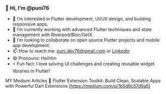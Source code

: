 ### 👋 Hi, I’m @puni76

- 👀 I’m interested in Flutter development, UI/UX design, and building responsive apps.
- 🌱 I’m currently working with advanced Flutter techniques and state management with Riverpod/Bloc/GetX.
- 💞️ I’m looking to collaborate on open source Flutter projects and mobile app development.
- 📫 How to reach me: puni.dev76@gmail.com or [LinkedIn]([https://www.linkedin.com/in/your-profile](https://www.linkedin.com/in/punith-s-uppar-246341287/))
- 😄 Pronouns: He/Him
- ⚡ Fun fact: I love solving UI challenges and creating reusable widget libraries in Flutter!

MY Medium Articles
🧰 Flutter Extension Toolkit: Build Clean, Scalable Apps with Powerful Dart Extensions
[https://medium.com/p/1b5d9c57d9a5]
